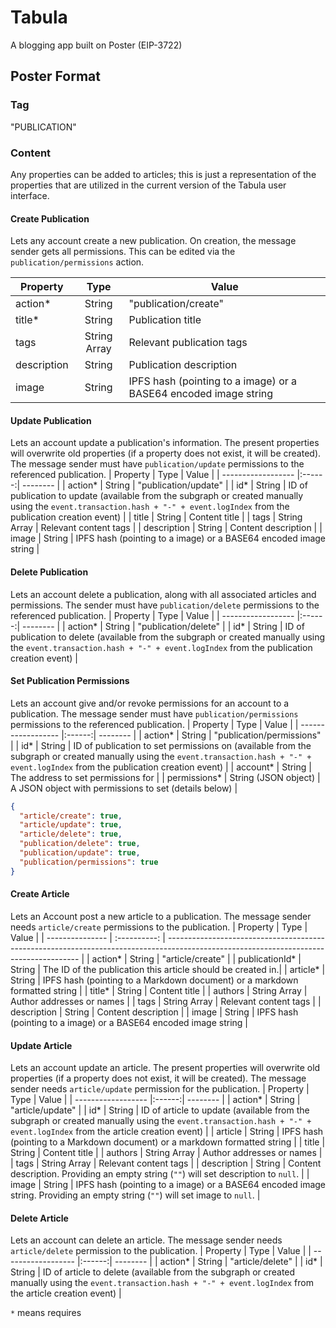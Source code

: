 # Tabula

A blogging app built on Poster (EIP-3722)

## Poster Format

### Tag

"PUBLICATION"

### Content

Any properties can be added to articles; this is just a representation of the properties that are utilized in the current version of the Tabula user interface.

#### Create Publication

Lets any account create a new publication. On creation, the message sender gets all permissions. This can be edited via the `publication/permissions` action.

| Property    |     Type     | Value                                                            |
| ----------- | :----------: | ---------------------------------------------------------------- |
| action\*    |    String    | "publication/create"                                             |
| title\*     |    String    | Publication title                                                |
| tags        | String Array | Relevant publication tags                                        |
| description |    String    | Publication description                                          |
| image       |    String    | IPFS hash (pointing to a image) or a BASE64 encoded image string |

#### Update Publication

Lets an account update a publication's information. The present properties will overwrite old properties (if a property does not exist, it will be created). The message sender must have `publication/update` permissions to the referenced publication.
| Property | Type | Value |
| ------------------ |:------:| -------- |
| action* | String | "publication/update" |
| id* | String | ID of publication to update (available from the subgraph or created manually using the `event.transaction.hash + "-" + event.logIndex` from the publication creation event) |
| title | String | Content title |
| tags | String Array | Relevant content tags |
| description | String | Content description |
| image | String | IPFS hash (pointing to a image) or a BASE64 encoded image string |

#### Delete Publication

Lets an account delete a publication, along with all associated articles and permissions. The sender must have `publication/delete` permissions to the referenced publication.
| Property | Type | Value |
| ------------------ |:------:| -------- |
| action* | String | "publication/delete" |
| id* | String | ID of publication to delete (available from the subgraph or created manually using the `event.transaction.hash + "-" + event.logIndex` from the publication creation event) |

#### Set Publication Permissions

Lets an account give and/or revoke permissions for an account to a publication. The message sender must have `publication/permissions` permissions to the referenced publication.
| Property | Type | Value |
| ------------------ |:------:| -------- |
| action* | String | "publication/permissions" |
| id* | String | ID of publication to set permissions on (available from the subgraph or created manually using the `event.transaction.hash + "-" + event.logIndex` from the publication creation event) |
| account* | String | The address to set permissions for |
| permissions* | String (JSON object) | A JSON object with permissions to set (details below) |

```json
{
  "article/create": true,
  "article/update": true,
  "article/delete": true,
  "publication/delete": true,
  "publication/update": true,
  "publication/permissions": true
}
```

#### Create Article

Lets an Account post a new article to a publication. The message sender needs `article/create` permissions to the publication.
| Property | Type | Value |
| --------------- | :----------: | -------------------------------------------------------------------------------------------------------------------------------------- |
| action\* | String | "article/create" |
| publicationId\* | String | The ID of the publication this article should be created in.|
| article\* | String | IPFS hash (pointing to a Markdown document) or a markdown formatted string |
| title\* | String | Content title |
| authors | String Array | Author addresses or names |
| tags | String Array | Relevant content tags |
| description | String | Content description |
| image | String | IPFS hash (pointing to a image) or a BASE64 encoded image string |

#### Update Article

Lets an account update an article. The present properties will overwrite old properties (if a property does not exist, it will be created). The message sender needs `article/update` permission for the publication.
| Property | Type | Value |
| ------------------ |:------:| -------- |
| action* | String | "article/update" |
| id* | String | ID of article to update (available from the subgraph or created manually using the `event.transaction.hash + "-" + event.logIndex` from the article creation event) |
| article | String | IPFS hash (pointing to a Markdown document) or a markdown formatted string |
| title | String | Content title |
| authors | String Array | Author addresses or names |
| tags | String Array | Relevant content tags |
| description | String | Content description. Providing an empty string (`""`) will set description to `null`. |
| image | String | IPFS hash (pointing to a image) or a BASE64 encoded image string. Providing an empty string (`""`) will set image to `null`. |

#### Delete Article

Lets an account can delete an article. The message sender needs `article/delete` permission to the publication.
| Property | Type | Value |
| ------------------ |:------:| -------- |
| action* | String | "article/delete" |
| id* | String | ID of article to delete (available from the subgraph or created manually using the `event.transaction.hash + "-" + event.logIndex` from the article creation event) |

`*` means requires

